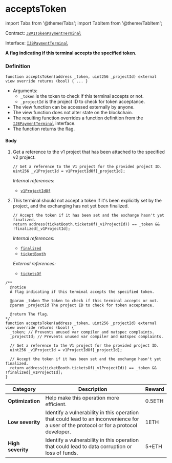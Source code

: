 # acceptsToken

import Tabs from '@theme/Tabs';
import TabItem from '@theme/TabItem';

Contract: [`JBV1TokenPaymentTerminal`](/dev/api/v2/contracts/or-payment-terminals/jbv1tokenpaymentterminal/README.md)​‌

Interface: [`IJBPaymentTerminal`](/dev/api/v2/interfaces/ijbpaymentterminal.md)

<Tabs>
<TabItem value="Step by step" label="Step by step">

**A flag indicating if this terminal accepts the specified token.**

### Definition

```
function acceptsToken(address _token, uint256 _projectId) external view override returns (bool) { ... }
```

* Arguments:
  * `_token` is the token to check if this terminal accepts or not.
  * `_projectId` is the project ID to check for token acceptance.
* The view function can be accessed externally by anyone.
* The view function does not alter state on the blockchain.
* The resulting function overrides a function definition from the [`IJBPaymentTerminal`](/dev/api/v2/interfaces/ijbpaymentterminal.md) interface.
* The function returns the flag.

#### Body

1.  Get a reference to the v1 project that has been attached to the specified v2 project.

    ```
    // Get a reference to the V1 project for the provided project ID.
    uint256 _v1ProjectId = v1ProjectIdOf[_projectId];
    ```

    _Internal references:_

    * [`v1ProjectIdOf`](/dev/api/v2/contracts/or-payment-terminals/jbv1tokenpaymentterminal/properties/v1projectidof.md)

1.  This terminal should not accept a token if it's been explicitly set by the project, and the exchanging has not yet been finalized. 

    ```
    // Accept the token if it has been set and the exchange hasn't yet finalized.
    return address(ticketBooth.ticketsOf(_v1ProjectId)) == _token && !finalized[_v1ProjectId];
    ```

    _Internal references:_

    * [`finalized`](/dev/api/v2/contracts/or-payment-terminals/jbv1tokenpaymentterminal/properties/finalized.md)
    * [`ticketBooth`](/dev/api/v2/contracts/or-payment-terminals/jbv1tokenpaymentterminal/properties/ticketbooth.md)

    _External references:_
    
    * [`ticketsOf`](https://github.com/jbx-protocol/juice-contracts-v1/blob/a91b55e8d264267c338b089aa9a45b29fd8e8f13/contracts/interfaces/ITicketBooth.sol#L69)

</TabItem>

<TabItem value="Code" label="Code">

```
/** 
  @notice
  A flag indicating if this terminal accepts the specified token.

  @param _token The token to check if this terminal accepts or not.
  @param _projectId The project ID to check for token acceptance.

  @return The flag.
*/
function acceptsToken(address _token, uint256 _projectId) external view override returns (bool) {
  _token; // Prevents unused var compiler and natspec complaints.
  _projectId; // Prevents unused var compiler and natspec complaints.

  // Get a reference to the V1 project for the provided project ID.
  uint256 _v1ProjectId = v1ProjectIdOf[_projectId];

  // Accept the token if it has been set and the exchange hasn't yet finalized.
  return address(ticketBooth.ticketsOf(_v1ProjectId)) == _token && !finalized[_v1ProjectId];
}
```

</TabItem>

<TabItem value="Bug bounty" label="Bug bounty">

| Category          | Description                                                                                                                            | Reward |
| ----------------- | -------------------------------------------------------------------------------------------------------------------------------------- | ------ |
| **Optimization**  | Help make this operation more efficient.                                                                                               | 0.5ETH |
| **Low severity**  | Identify a vulnerability in this operation that could lead to an inconvenience for a user of the protocol or for a protocol developer. | 1ETH   |
| **High severity** | Identify a vulnerability in this operation that could lead to data corruption or loss of funds.                                        | 5+ETH  |

</TabItem>
</Tabs>
